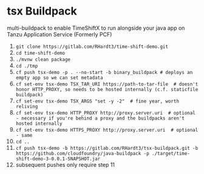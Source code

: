 # tsx Buildpack
multi-buildpack to enable TimeShiftX to run alongside your java app on Tanzu Application Service (Formerly PCF)

1.  `git clone https://gitlab.com/RHardt3/time-shift-demo.git`
2.  `cd time-shift-demo`
3.  `./mvnw clean package`
4.  `cd ./tmp`
5.  `cf push tsx-demo -p . --no-start -b binary_buildpack # deploys an empty app so we can set metadata`
6.  `cf set-env tsx-demo TSX_TAR_URI https://path-to-tar-file  # doesn't honor HTTP_PROXY, so needs to be hosted internally (c.f. staticfile buildpack)`
7.  `cf set-env tsx-demo TSX_ARGS "set -y -2"  # fine year, worth reliving`
8.  `cf set-env tsx-demo HTTP_PROXY http://proxy.server.uri  # optional - necessary if you're behind a proxy and the buildpacks aren't hosted internally`
9.  `cf set-env tsx-demo HTTPS_PROXY http://proxy.server.uri  # optional - same`
10.  `cd ..`
11.  `cf push tsx-demo -b https://gitlab.com/RHardt3/tsx-buildpack.git -b https://github.com/cloudfoundry/java-buildpack -p ./target/time-shift-demo-3-0.0.1-SNAPSHOT.jar`
12.  subsequent pushes only require step 11